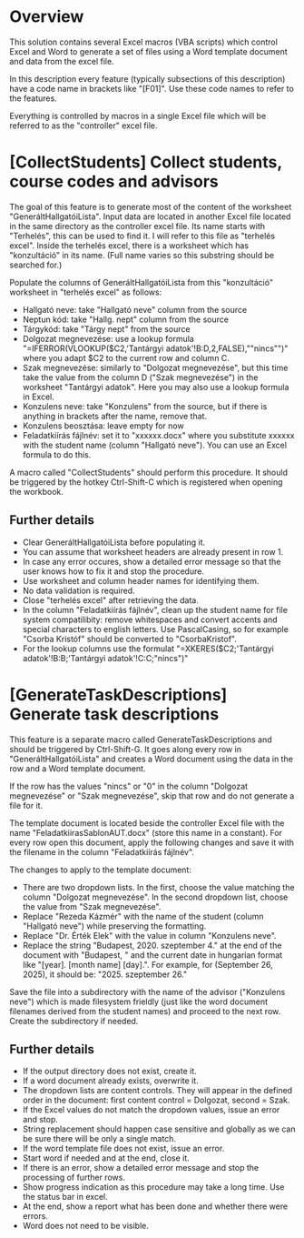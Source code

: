 # Overview

This solution contains several Excel macros (VBA scripts) which control Excel and Word to generate a set of files using a Word template document and data from the excel file.

In this description every feature (typically subsections of this description) have a code name in brackets like "[F01]". Use these code names to refer to the features.

Everything is controlled by macros in a single Excel file which will be referred to as the "controller" excel file.

# [CollectStudents] Collect students, course codes and advisors

The goal of this feature is to generate most of the content of the worksheet "GeneráltHallgatóiLista". Input data are located in another Excel file located in the same directory as the controller excel file. Its name starts with "Terhelés", this can be used to find it. I will refer to this file as "terhelés excel". Inside the terhelés excel, there is a worksheet which has "konzultáció" in its name. (Full name varies so this substring should be searched for.)

Populate the columns of GeneráltHallgatóiLista from this "konzultáció" worksheet in "terhelés excel" as follows:

- Hallgató neve: take "Hallgató neve" column from the source
- Neptun kód: take "Hallg. nept" column from the source
- Tárgykód: take "Tárgy nept" from the source
- Dolgozat megnevezése: use a lookup formula "=IFERROR(VLOOKUP($C2,'Tantárgyi adatok'!B:D,2,FALSE),""nincs"")" where you adapt $C2 to the current row and column C.
- Szak megnevezése: similarly to "Dolgozat megnevezése", but this time take the value from the column D ("Szak megnevezése") in the worksheet "Tantárgyi adatok". Here you may also use a lookup formula in Excel.
- Konzulens neve: take "Konzulens" from the source, but if there is anything in brackets after the name, remove that.
- Konzulens beosztása: leave empty for now
- Feladatkiírás fájlnév: set it to "xxxxxx.docx" where you substitute xxxxxx with the student name (column "Hallgató neve"). You can use an Excel formula to do this.

A macro called "CollectStudents" should perform this procedure. It should be triggered by the hotkey Ctrl-Shift-C which is registered when opening the workbook.

## Further details

- Clear GeneráltHallgatóiLista before populating it.
- You can assume that worksheet headers are already present in row 1.
- In case any error occures, show a detailed error message so that the user knows how to fix it and stop the procedure.
- Use worksheet and column header names for identifying them.
- No data validation is required.
- Close "terhelés excel" after retrieving the data.
- In the column "Feladatkiírás fájlnév", clean up the student name for file system compatilibity: remove whitespaces and convert accents and special characters to english letters. Use PascalCasing, so for example "Csorba Kristóf" should be converted to "CsorbaKristof".
- For the lookup columns use the formulat "=XKERES($C2;'Tantárgyi adatok'!B:B;'Tantárgyi adatok'!C:C;"nincs")"

# [GenerateTaskDescriptions] Generate task descriptions

This feature is a separate macro called GenerateTaskDescriptions and should be triggered by Ctrl-Shift-G. It goes along every row in "GeneráltHallgatóiLista" and creates a Word document using the data in the row and a Word template document.

If the row has the values "nincs" or "0" in the column "Dolgozat megnevezése" or "Szak megnevezése", skip that row and do not generate a file for it.

The template document is located beside the controller Excel file with the name "FeladatkiirasSablonAUT.docx" (store this name in a constant). For every row open this document, apply the following changes and save it with the filename in the column "Feladatkiírás fájlnév".

The changes to apply to the template document:

- There are two dropdown lists. In the first, choose the value matching the column "Dolgozat megnevezése". In the second dropdown list, choose the value from "Szak megnevezése".
- Replace "Rezeda Kázmér" with the name of the student (column "Hallgató neve") while preserving the formatting.
- Replace "Dr. Érték Elek" with the value in column "Konzulens neve".
- Replace the string "Budapest, 2020. szeptember 4." at the end of the document with "Budapest, " and the current date in hungarian format like "[year]. [month name] [day].". For example, for  (September 26, 2025), it should be: "2025. szeptember 26."

Save the file into a subdirectory with the name of the advisor ("Konzulens neve") which is made filesystem frieldly (just like the word document filenames derived from the student names) and proceed to the next row. Create the subdirectory if needed.

## Further details

- If the output directory does not exist, create it.
- If a word document already exists, overwrite it.
- The dropdown lists are content controls. They will appear in the defined order in the document: first content control = Dolgozat, second = Szak.
- If the Excel values do not match the dropdown values, issue an error and stop.
- String replacement should happen case sensitive and globally as we can be sure there will be only a single match.
- If the word template file does not exist, issue an error.
- Start word if needed and at the end, close it.
- If there is an error, show a detailed error message and stop the processing of further rows.
- Show progress indication as this procedure may take a long time. Use the status bar in excel.
- At the end, show a report what has been done and whether there were errors.
- Word does not need to be visible.

